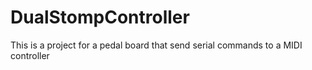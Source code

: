 # DualStompController
This is a project for a pedal board that send serial commands to a MIDI controller
